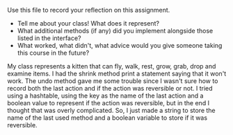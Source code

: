 Use this file to record your reflection on this assignment.

- Tell me about your class! What does it represent?
- What additional methods (if any) did you implement alongside those listed in the interface?
- What worked, what didn't, what advice would you give someone taking this course in the future?

My class represents a kitten that can fly, walk, rest, grow, grab, drop and examine items. I had the shrink method print a statement saying that it won't work. 
The undo method gave me some trouble since I wasn't sure how to record both the last action and if the action was reversible or not. I tried using a hashtable, using the key as the name of the last action and a boolean value to represent if the action was reversible, but in the end I thought that was overly complicated. So, I just made a string to store the name of the last used method and a boolean variable to store if it was reversible. 